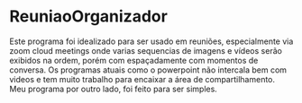 # ReuniaoOrganizador
Este programa foi idealizado para ser usado em reuniões, especialmente via zoom cloud meetings onde varias sequencias de imagens e vídeos serão exibidos na ordem, porém com espaçadamente com momentos de conversa. Os programas atuais como o powerpoint não intercala bem com videos e tem muito trabalho para encaixar a área de compartilhamento. Meu programa por outro lado, foi feito para ser simples.
